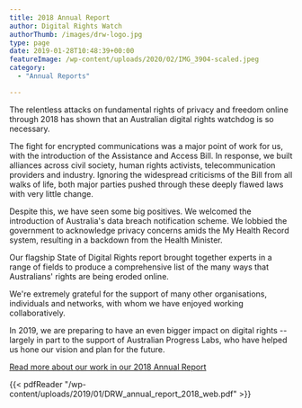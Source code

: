 ```yaml
---
title: 2018 Annual Report
author: Digital Rights Watch
authorThumb: /images/drw-logo.jpg
type: page
date: 2019-01-28T10:48:39+00:00
featureImage: /wp-content/uploads/2020/02/IMG_3904-scaled.jpeg
category:
  - "Annual Reports"

---
```

The relentless attacks on fundamental rights of privacy and freedom online through 2018 has shown that an Australian digital rights watchdog is so necessary.

The fight for encrypted communications was a major point of work for us, with the introduction of the Assistance and Access Bill. In response, we built alliances across civil society, human rights activists, telecommunication providers and industry. Ignoring the widespread criticisms of the Bill from all walks of life, both major parties pushed through these deeply flawed laws with very little change.

Despite this, we have seen some big positives. We welcomed the introduction of Australia's data breach notification scheme. We lobbied the government to acknowledge privacy concerns amids the My Health Record system, resulting in a backdown from the Health Minister.

Our flagship State of Digital Rights report brought together experts in a range of fields to produce a comprehensive list of the many ways that Australians' rights are being eroded online.

We're extremely grateful for the support of many other organisations, individuals and networks, with whom we have enjoyed working collaboratively.

In 2019, we are preparing to have an even bigger impact on digital rights -- largely in part to the support of Australian Progress Labs, who have helped us hone our vision and plan for the future.

[Read more about our work in our 2018 Annual Report](/wp-content/uploads/2019/01/DRW_annual_report_2018_web.pdf)

{{< pdfReader "/wp-content/uploads/2019/01/DRW_annual_report_2018_web.pdf" >}}
